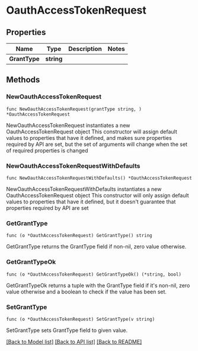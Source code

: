 # OauthAccessTokenRequest

## Properties

Name | Type | Description | Notes
------------ | ------------- | ------------- | -------------
**GrantType** | **string** |  | 

## Methods

### NewOauthAccessTokenRequest

`func NewOauthAccessTokenRequest(grantType string, ) *OauthAccessTokenRequest`

NewOauthAccessTokenRequest instantiates a new OauthAccessTokenRequest object
This constructor will assign default values to properties that have it defined,
and makes sure properties required by API are set, but the set of arguments
will change when the set of required properties is changed

### NewOauthAccessTokenRequestWithDefaults

`func NewOauthAccessTokenRequestWithDefaults() *OauthAccessTokenRequest`

NewOauthAccessTokenRequestWithDefaults instantiates a new OauthAccessTokenRequest object
This constructor will only assign default values to properties that have it defined,
but it doesn't guarantee that properties required by API are set

### GetGrantType

`func (o *OauthAccessTokenRequest) GetGrantType() string`

GetGrantType returns the GrantType field if non-nil, zero value otherwise.

### GetGrantTypeOk

`func (o *OauthAccessTokenRequest) GetGrantTypeOk() (*string, bool)`

GetGrantTypeOk returns a tuple with the GrantType field if it's non-nil, zero value otherwise
and a boolean to check if the value has been set.

### SetGrantType

`func (o *OauthAccessTokenRequest) SetGrantType(v string)`

SetGrantType sets GrantType field to given value.



[[Back to Model list]](../README.md#documentation-for-models) [[Back to API list]](../README.md#documentation-for-api-endpoints) [[Back to README]](../README.md)



